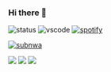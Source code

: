 ### Hi there 👋
![status](https://dev.discordprofiles.me/badge/status/707403727912304641?simple=true)
![vscode](https://dev.discordprofiles.me/badge/vscode/707403727912304641)
[![spotify](https://dev.discordprofiles.me/badge/spotify/707403727912304641)](https://dev.discordprofiles.me/openspotify/707403727912304641)

[![subnwa](https://github-profile-trophy.vercel.app/?subnwa=ryo-ma)](https://github.com/ryo-ma/github-profile-trophy)


![](https://github-profile-summary-cards.vercel.app/api/cards/profile-details?username=subnwa&theme=github_dark) 
![](https://github-profile-summary-cards.vercel.app/api/cards/stats?username=subnwa&theme=github_dark) 
![](https://github-profile-summary-cards.vercel.app/api/cards/most-commit-language?username=subnwa&theme=github_dark) 


<!--
**subnwa/subnwa** is a ✨ _special_ ✨ repository because its `README.md` (this file) appears on your GitHub profile.

Here are some ideas to get you started:

- 🔭 I’m currently working on ...
- 🌱 I’m currently learning ...
- 👯 I’m looking to collaborate on ...
- 🤔 I’m looking for help with ...
- 💬 Ask me about ...
- 📫 How to reach me: ...
- 😄 Pronouns: ...
- ⚡ Fun fact: ...
-->
